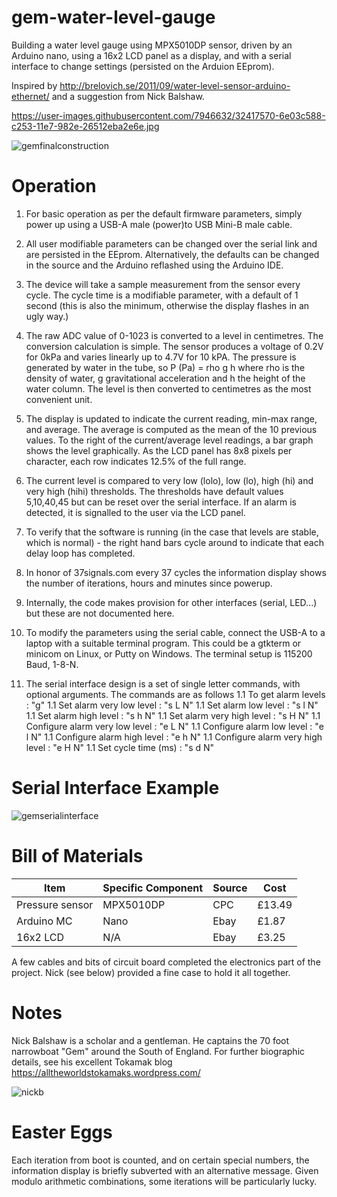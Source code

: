 # gem-water-level-gauge
Building a water level gauge using MPX5010DP sensor, driven by an Arduino nano, using a 16x2 LCD panel
as a display, and with a serial interface to change settings (persisted on the Arduion EEprom).

Inspired by http://brelovich.se/2011/09/water-level-sensor-arduino-ethernet/ and a suggestion from Nick Balshaw.

https://user-images.githubusercontent.com/7946632/32417570-6e03c588-c253-11e7-982e-26512eba2e6e.jpg

![gemfinalconstruction](https://user-images.githubusercontent.com/7946632/32417570-6e03c588-c253-11e7-982e-26512eba2e6e.jpg)

# Operation

1. For basic operation as per the default firmware parameters, simply power up using a USB-A male (power)to USB Mini-B male cable.
1. All user modifiable parameters can be changed over the serial link and are persisted in the EEprom.   Alternatively, the defaults can be changed in the source and the Arduino reflashed using the Arduino IDE.
1. The device will take a sample measurement from the sensor every cycle.  The cycle time is a modifiable parameter, with a default of 1 second (this is also the minimum, otherwise the display flashes in an ugly way.)
1. The raw ADC value of 0-1023 is converted to a level in centimetres.  The conversion calculation is simple.   The sensor produces a voltage of 0.2V for 0kPa and varies linearly up to 4.7V for 10 kPA.   The pressure is generated by water in the tube, so P (Pa) = rho g h where rho is the density of water, g gravitational acceleration and h the height of the water column.  The level is then converted to centimetres as the most convenient unit.
1. The display is updated to indicate the current reading, min-max range, and average.  The average is computed as the mean of the 10 previous values.   To the right of the current/average level readings, a bar graph shows the level graphically.   As the LCD panel has 8x8 pixels per character, each row indicates 12.5% of the full range.
1. The current level is compared to very low (lolo), low (lo), high (hi) and very high (hihi) thresholds.   The thresholds have default values 5,10,40,45 but can be reset over the serial interface.  If an alarm is detected, it is signalled to the user via the LCD panel.
1. To verify that the software is running (in the case that levels are stable, which is normal) - the right hand bars cycle around to indicate that each delay loop has completed.
1. In honor of 37signals.com  every 37 cycles the information display shows the number of iterations, hours and minutes since powerup.
1. Internally, the code makes provision for other interfaces (serial, LED...) but these are not documented here.

1. To modify the parameters using the serial cable, connect the USB-A to a laptop with a suitable terminal program.   This could be a gtkterm or minicom on Linux, or Putty on Windows.   The terminal setup is 115200 Baud, 1-8-N.   
1. The serial interface design is a set of single letter commands, with optional arguments.   The commands are as follows
1.1 To get alarm levels : "g"
1.1 Set alarm very low level : "s L N"
1.1 Set alarm low level : "s l N"
1.1 Set alarm high level : "s h N"
1.1 Set alarm very high level : "s H N"
1.1 Configure alarm very low level : "e L N"
1.1 Configure alarm low level : "e l N"
1.1 Configure alarm high level : "e h N"
1.1 Configure alarm very high level : "e H N"
1.1 Set cycle time (ms) : "s d N"

# Serial Interface Example

![gemserialinterface](https://user-images.githubusercontent.com/7946632/32419819-387d4e1e-c278-11e7-949f-fd8aedbee305.png)


<!-- Future README to write up
# Requirements

# Design Options

# Circuit Schematic

# Physical Design

# Software Design and Implementation

# Installation and Commissioning

-->

# Bill of Materials

|Item|Specific Component|Source|Cost|
|----|------|----|---|
|Pressure sensor|MPX5010DP|CPC|£13.49|
|Arduino MC|Nano|Ebay|£1.87|
|16x2 LCD|N/A|Ebay|£3.25|

A few cables and bits of circuit board completed the electronics part of the project.
Nick (see below) provided a fine case to hold it all together.

# Notes

Nick Balshaw is a scholar and a gentleman.  He captains the 70 foot narrowboat "Gem" around the South of England.
For further biographic details, see his excellent Tokamak blog https://alltheworldstokamaks.wordpress.com/

![nickb](https://user-images.githubusercontent.com/7946632/32417618-fa1c286c-c253-11e7-9655-ee1215907f2f.jpg)

# Easter Eggs

Each iteration from boot is counted, and on certain special numbers, the information display is briefly
subverted with an alternative message.   Given modulo arithmetic combinations, some iterations will 
be particularly lucky.
